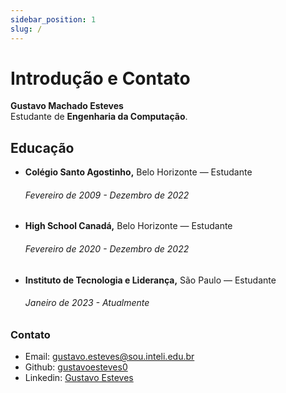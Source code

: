 ```yaml
---
sidebar_position: 1
slug: /
---
```


# Introdução e Contato
**Gustavo Machado Esteves**</br>
Estudante de **Engenharia da Computação**.

## Educação

- **Colégio Santo Agostinho,** Belo Horizonte  — Estudante
    ###### Fevereiro de 2009 - Dezembro de 2022 
- **High School Canadá,** Belo Horizonte — Estudante
    ###### Fevereiro de 2020 - Dezembro de 2022
- **Instituto de Tecnologia e Liderança,** São Paulo — Estudante
    ###### Janeiro de 2023 - Atualmente

### Contato

- Email: gustavo.esteves@sou.inteli.edu.br
- Github: [gustavoesteves0](https://github.com/gustavoesteves0)
- Linkedin: [Gustavo Esteves](https://www.linkedin.com/in/gustavo-machado-esteves-453b81248/)

